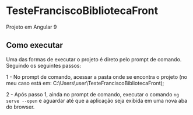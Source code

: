 # TesteFranciscoBibliotecaFront
Projeto em Angular 9

## Como executar

Uma das formas de executar o projeto é direto pelo prompt de comando. Seguindo os seguintes passos:

  1 - No prompt de comando, acessar a pasta onde se encontra o projeto (no meu caso está em: C:\Users\user\TesteFranciscoBibliotecaFront);
  
  2 - Após passo 1, ainda no prompt de comando, executar o comando `ng serve --open` e aguardar até que a aplicação seja exibida em uma nova aba do browser.

